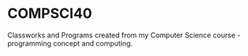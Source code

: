 # COMPSCI40
Classworks and Programs created from my Computer Science course - programming concept and computing.
